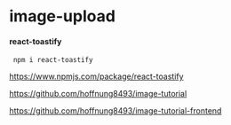 # image-upload

#### react-toastify

```
 npm i react-toastify
```

https://www.npmjs.com/package/react-toastify

https://github.com/hoffnung8493/image-tutorial

https://github.com/hoffnung8493/image-tutorial-frontend
